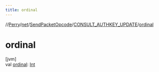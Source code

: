 ```yaml
---
title: ordinal
---
```

//[Perry](../../../../index.html)/[net](../../index.html)/[SendPacketOpcode](../index.html)/[CONSULT_AUTHKEY_UPDATE](index.html)/[ordinal](ordinal.html)



# ordinal



[jvm]\
val [ordinal](ordinal.html): [Int](https://kotlinlang.org/api/latest/jvm/stdlib/kotlin/-int/index.html)




